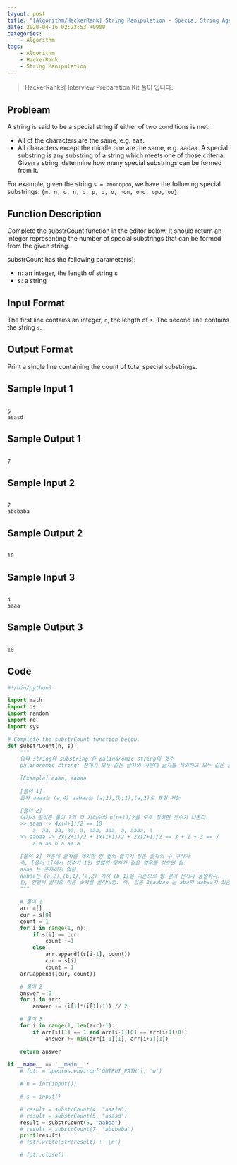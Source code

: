 ```yaml
---
layout: post
title: "[Algorithm/HackerRank] String Manipulation - Special String Again"
date: 2020-04-16 02:23:53 +0900
categories: 
    - Algorithm
tags:
    - Algorithm
    - HackerRank
    - String Manipulation
---
```


> HackerRank의 Interview Preparation Kit 풀이 입니다.

<!-- more -->


## Probleam
A string is said to be a special string if either of two conditions is met:

- All of the characters are the same, e.g. aaa.
- All characters except the middle one are the same, e.g. aadaa.
A special substring is any substring of a string which meets one of those criteria. Given a string, determine how many special substrings can be formed from it.

For example, given the string `s = mnonopoo`, we have the following special substrings: `{m, n, o, n, o, p, o, o, non, ono, opo, oo}`.

## Function Description
Complete the substrCount function in the editor below. It should return an integer representing the number of special substrings that can be formed from the given string.

substrCount has the following parameter(s):
- n: an integer, the length of string s
- s: a string

## Input Format
The first line contains an integer, `n`, the length of `s`.
The second line contains the string `s`.

## Output Format
Print a single line containing the count of total special substrings.

## Sample Input 1
```

5
asasd
```


## Sample Output 1
```

7
```


## Sample Input 2
```

7
abcbaba
```


## Sample Output 2
```

10
```


## Sample Input 3
```

4
aaaa
```


## Sample Output 3
```

10
```


## Code

```python
#!/bin/python3

import math
import os
import random
import re
import sys

# Complete the substrCount function below.
def substrCount(n, s):
    """
    입력 string의 substring 중 palindromic string의 갯수
    palindromic string: 전체가 모두 같은 글자와 가운데 글자를 제외하고 모두 같은 글자

    [Example] aaaa, aabaa
    
    [풀이 1] 
    문자 aaaa는 (a,4) aabaa는 (a,2),(b,1),(a,2)로 표현 가능

    [풀이 2] 
    여기서 공식은 풀이 1의 각 자리수의 n(n+1)/2를 모두 합하면 갯수가 나온다.
    >> aaaa -> 4x(4+1)/2 == 10
        a, aa, aa, aa, a, aaa, aaa, a, aaaa, a
    >> aabaa -> 2x(2+1)/2 + 1x(1+1)/2 + 2x(2+1)/2 == 3 + 1 + 3 == 7
        a a aa b a aa a

    [풀이 2] 가운데 글자를 제외한 양 옆의 글자가 같은 글자의 수 구하기
    즉, [풀이 1]에서 갯수가 1인 양옆의 문자가 같은 경우를 찾으면 됨.
    aaaa 는 존재하지 않음
    aabaa는 (a,2),(b,1),(a,2) 에서 (b,1)을 기준으로 양 옆의 문자가 동일하다.
    단, 양옆의 글자중 작은 숫자를 골라야함. 즉, 답은 2(aabaa 는 aba와 aabaa가 있음)
    """

    # 풀이 1
    arr =[]
    cur = s[0]
    count = 1
    for i in range(1, n):
        if s[i] == cur:
            count +=1
        else:
            arr.append((s[i-1], count))
            cur = s[i]
            count = 1
    arr.append((cur, count))

    # 풀이 2
    answer = 0
    for i in arr:
        answer += (i[1]*(i[1]+1)) // 2

    # 풀이 3
    for i in range(1, len(arr)-1):
        if arr[i][1] == 1 and arr[i-1][0] == arr[i+1][0]:
            answer += min(arr[i-1][1], arr[i+1][1])

    return answer
    
if __name__ == '__main__':
    # fptr = open(os.environ['OUTPUT_PATH'], 'w')

    # n = int(input())

    # s = input()

    # result = substrCount(4, "aaa]a")
    # result = substrCount(5, "asasd")
    result = substrCount(5, "aabaa")
    # result = substrCount(7, "abcbaba")
    print(result)
    # fptr.write(str(result) + '\n')

    # fptr.close()

```
